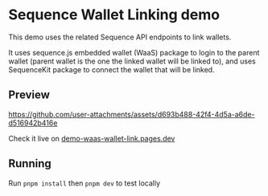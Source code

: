 # Sequence Wallet Linking demo
This demo uses the related Sequence API endpoints to link wallets.

It uses sequence.js embedded wallet (WaaS) package to login to the parent wallet (parent wallet is the one the linked wallet will be linked to), and uses SequenceKit package to connect the wallet that will be linked.

## Preview


https://github.com/user-attachments/assets/d693b488-42f4-4d5a-a6de-d516942b416e



Check it live on [demo-waas-wallet-link.pages.dev](https://demo-waas-wallet-link.pages.dev)

## Running

Run `pnpm install` then `pnpm dev` to test locally
